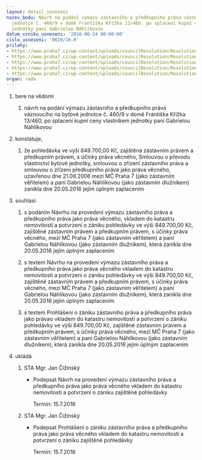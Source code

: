 ```yaml
---
layout: detail_usneseni
nazev_bodu: Návrh na podání výmazu zástavního a předkupního práva váznoucího na bytové
  jednotce č. 460/9 v domě Františka Křížka 13/460, po splacení kupní ceny vlastníkem
  jednotky paní Gabrielou Náhlíkovou
datum_vzniku_usneseni: '2016-06-14 00:00:00'
cislo_usneseni: '0619/16-R'
prilohy:
- https://www.praha7.cz/wp-content/uploads/councilResolution/Resolutions/27867/export/DZ_vymazNahlikova~73990.docx
- https://www.praha7.cz/wp-content/uploads/councilResolution/Resolutions/27867/export/priloha_02_Nahlikova~73989.pdf
- https://www.praha7.cz/wp-content/uploads/councilResolution/Resolutions/27867/export/priloha_03_Nahlikova~73988.pdf
- https://www.praha7.cz/wp-content/uploads/councilResolution/Resolutions/27867/export/priloha_04_Nahlikova~73987.pdf
- https://www.praha7.cz/wp-content/uploads/councilResolution/Resolutions/27867/export/export~298443.pdf
organ: rada
---
```

<ol id="urzList" class="urzList_view"><li id="" class="urzClass1"><span name="1">bere na vědomí</span><ol class="urzOlClass"><li style="text-align: left;" id="" class="urzClass2"><span><p>návrh na podání výmazu zástavního a předkupního práva váznoucího na bytové jednotce č. 460/9 v domě Františka Křížka 13/460, po splacení kupní ceny vlastníkem jednotky paní Gabrielou Náhlíkovou</p></span></li></ol></li><li id="" class="urzClass1"><span name="50">konstatuje,</span><ol class="urzOlClass"><li style="text-align: left;" id="" class="urzClass2"><span><p>že pohledávka ve výši 849.700,00 Kč, zajištěná zástavním právem a předkupním právem, s účinky práva věcného, Smlouvou o převodu vlastnictví bytové jednotky, smlouvou o zřízení zástavního práva a smlouvou o zřízení předkupního práva jako práva věcného, uzavřenou dne 21.06.2006 mezi MČ Praha 7 (jako zástavním věřitelem) a paní Gabrielou Náhlíkovou (jako zástavním dlužníkem) zanikla dne 20.05.2016 jejím úplným zaplacením</p></span></li></ol></li><li id="" class="urzClass1"><span name="26">souhlasí</span><ol class="urzOlClass"><li style="text-align: left;" id="" class="urzClass2"><span><p>s podáním Návrhu na provedení výmazu zástavního práva a předkupního práva jako práva věcného, vkladem do katastru nemovitostí a potvrzení o zániku pohledávky ve výši 849.700,00 Kč, zajištěné zástavním právem a předkupním právem, s účinky práva věcného, mezi MČ Praha 7 (jako zástavním věřitelem) a paní Gabrielou Náhlíkovou (jako zástavním dlužníkem), která zanikla dne 20.05.2016 jejím úplným zaplacením<br></p></span></li><li style="text-align: left;" id="" class="urzClass2"><span><p>s textem Návrhu na provedení výmazu zástavního práva a předkupního práva jako práva věcného vkladem do katastru nemovitostí a potvrzení o zániku pohledávky ve výši 849.700,00 Kč, zajištěné zástavním právem a předkupním právem, s účinky práva věcného, mezi MČ Praha 7 (jako zástavním věřitelem) a paní Gabrielou Náhlíkovou (jako zástavním dlužníkem), která zanikla dne 20.05.2016 jejím úplným zaplacením<br></p></span></li><li style="text-align: left;" id="" class="urzClass2"><span><p>s textem Prohlášení o zániku zástavního práva a předkupního práva jako právao vkladem do katastru nemovitostí a potvrzení o zániku pohledávky ve výši 849.700,00 Kč, zajištěné zástavním právem a předkupním právem, s účinky práva věcného, mezi MČ Praha 7 (jako zástavním věřitelem) a paní Gabrielou Náhlíkovou (jako zástavním dlužníkem), která zanikla dne 20.05.2016 jejím úplným zaplacením<br></p></span></li></ol></li><li class="urzClass1" id="urzUkoly"><span name="1">ukládá</span><ol class="urzOlClass"><li class="urzClass2"><span><p>STA Mgr. Jan Čižinský</p></span><ul class="urzUlClass"><li class="urzClass3"><span><p>Podepsat Návrh na provedení výmazu zástavního práva a předkupního práva jako práva věcného vkladem do katastru nemovitostí a potvrzení o zániku zajištěné pohledávky</p></span><span class="urzUkolTermin">  Termín:&nbsp;15.7.2016</span></li></ul></li><li class="urzClass2"><span><p>STA Mgr. Jan Čižinský</p></span><ul class="urzUlClass"><li class="urzClass3"><span><p>Podepsat Prohlášení o zániku zástavního práva a předkupního práva jako práva věcného vkladem do katastru nemovitostí a potvrzení o zániku zajištěné pohledávky</p></span><span class="urzUkolTermin">  Termín:&nbsp;15.7.2016</span></li></ul></li></ol></li></ol>